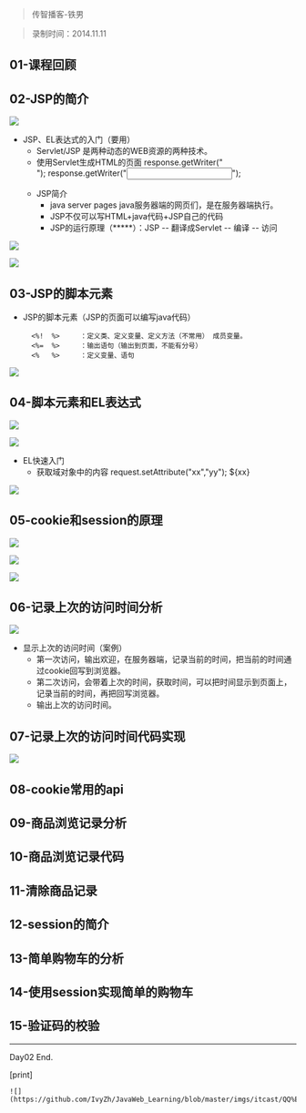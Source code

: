 > 传智播客-铁男

> 录制时间：2014.11.11


## 01-课程回顾
## 02-JSP的简介

![](http://1)

* JSP、EL表达式的入门（要用）	
	* Servlet/JSP	是两种动态的WEB资源的两种技术。
	* 使用Servlet生成HTML的页面
		response.getWriter("<form action='' method='post'>");
		response.getWriter("<input type='text' name='username'>");
	* JSP简介
		* java server pages		java服务器端的网页们，是在服务器端执行。
		* JSP不仅可以写HTML+java代码+JSP自己的代码
		* JSP的运行原理（*****）：JSP -- 翻译成Servlet -- 编译 -- 访问

![](http://2)


![](http://3)


## 03-JSP的脚本元素

* JSP的脚本元素（JSP的页面可以编写java代码）
		
		<%!  %>		：定义类、定义变量、定义方法（不常用）	成员变量。
		<%=  %>		：输出语句（输出到页面，不能有分号）	
		<%   %>		：定义变量、语句


![](http://4)


## 04-脚本元素和EL表达式

![](http://5)

![](http://6)
* EL快速入门
	* 获取域对象中的内容		request.setAttribute("xx","yy");
	${xx}

![](http://7)

## 05-cookie和session的原理


![](http://8)


![](http://9)

![](http://10)

## 06-记录上次的访问时间分析

![](http://11)

* 显示上次的访问时间（案例）
	* 第一次访问，输出欢迎，在服务器端，记录当前的时间，把当前的时间通过cookie回写到浏览器。
	* 第二次访问，会带着上次的时间，获取时间，可以把时间显示到页面上，记录当前的时间，再把回写浏览器。
	* 输出上次的访问时间。
	
## 07-记录上次的访问时间代码实现

![](http://12)

## 08-cookie常用的api





## 09-商品浏览记录分析
## 10-商品浏览记录代码
## 11-清除商品记录
## 12-session的简介
## 13-简单购物车的分析
## 14-使用session实现简单的购物车
## 15-验证码的校验

--------------

Day02 End.



[print]


	![](https://github.com/IvyZh/JavaWeb_Learning/blob/master/imgs/itcast/QQ%E6%88%AA%E5%9B%BE.png)